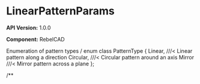 # LinearPatternParams

**API Version:** 1.0.0

**Component:** RebelCAD

Enumeration of pattern types
/
enum class PatternType {
    Linear,     ///< Linear pattern along a direction
    Circular,   ///< Circular pattern around an axis
    Mirror      ///< Mirror pattern across a plane
};

/**

